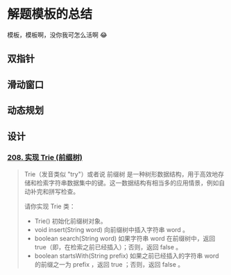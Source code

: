 # 解题模板的总结

模板，模板啊，没你我可怎么活啊 :joy:



## 双指针



## 滑动窗口



## 动态规划



## 设计

### [**208. 实现 Trie (前缀树)**](https://leetcode.cn/problems/implement-trie-prefix-tree/)

> Trie（发音类似 "try"）或者说 前缀树 是一种树形数据结构，用于高效地存储和检索字符串数据集中的键。这一数据结构有相当多的应用情景，例如自动补完和拼写检查。
>
> 请你实现 Trie 类：
>
> * Trie() 初始化前缀树对象。&#x20;
> * void insert(String word) 向前缀树中插入字符串 word 。&#x20;
> * boolean search(String word) 如果字符串 word 在前缀树中，返回 true（即，在检索之前已经插入）；否则，返回 false 。&#x20;
> * boolean startsWith(String prefix) 如果之前已经插入的字符串 word 的前缀之一为 prefix ，返回 true ；否则，返回 false 。





